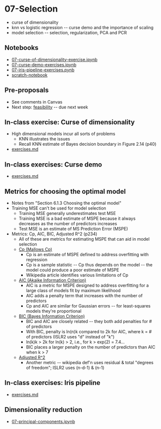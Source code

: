 
# 07-Selection

* curse of dimensionality
* knn vs logistic regression -- curse demo and the importance of scaling
* model selection -- selection, regularization, PCA and PCR

## Notebooks

* [07-curse-of-dimensionality-exercise.ipynb](https://colab.research.google.com/drive/1nwULWhFqm72fIRBULSapPsqGW3Z6niXk?usp=sharing)
* [07-curse-demo-exercises.ipynb](https://colab.research.google.com/drive/1et-iTTFBAEtuaouxQkKhLVu8Q9hqG6hK?usp=sharing)
* [07-iris-pipeline-exercises.pynb](https://colab.research.google.com/drive/1gkpExUJjHfmuNDaRkUqznZ2GxaZxCHJT?usp=sharing)
* [scratch-notebook](https://colab.research.google.com/drive/1H4sj-XdST_PqBXQTrkutsamSFrOs2wNG?usp=sharing)

## Pre-proposals

* See comments in Canvas
* Next step: [feasibility](feasibility.md) -- due next week

## In-class exercise: Curse of dimensionality

* High dimensional models incur all sorts of problems
  * KNN illustrates the issues
  * Recall KNN estimate of Bayes decision boundary in Figure 2.14 (p40)
* [exercises.md](exercises.md)

## In-class exercises: Curse demo

* [exercises.md](exercises.md)

## Metrics for choosing the optimal model

* Notes from "Section 6.1.3 Choosing the optimal model"
* Training MSE can't be used for model selection
  * Training MSE generally underestimates test MSE
  * Training MSE is a bad estimate of MSPE because it always decreases as the number of predictors increases
  * Test MSE is an estimate of MS Prediction Error (MSPE)
* Metrics: Cp, AIC, BIC, Adjusted R^2 (p234)
  * All of these are metrics for estimating MSPE that can aid in model selection
  * [Cp (Mallows Cp)](https://en.wikipedia.org/wiki/Mallows%27s_Cp)
    * Cp is an estimate of MSPE defined to address overfitting with regression
    * Cp is a sample statistic -- Cp thus depends on the model -- the model could produce a poor estimate of MSPE
    * Wikipedia article identifies various limitations of Cp
  * [AIC (Akaike Information Criterion)](https://en.wikipedia.org/wiki/Akaike_information_criterion)
    * AIC is a metric for MSPE designed to address overfitting for a large class of models fit by maximum likelihood
    * AIC adds a penalty term that increases with the number of predictors
    * Cp and AIC are similar for Gaussian errors -- for least-squares models they're proportional
  * [BIC (Bayes Information Criterion)](https://en.wikipedia.org/wiki/Bayesian_information_criterion)
    * BIC and AIC are closely related -- they both add penalties for # of predictors
    * With BIC, penalty is ln(n)k compared to 2k for AIC, where k = # of predictors (ISLR2 uses "d" instead of "k")
    * ln(k)k > 2k for ln(k) > 2, i.e., for k > exp(2) = 7.4...
    * BIC places a larger penalty on the number of predictors than AIC when k > 7
  * [Adjusted R^2](https://en.wikipedia.org/wiki/Coefficient_of_determination#Adjusted_R2)
    * Another metric -- wikipedia def'n uses residual & total "degrees of freedom"; ISLR2 uses (n-d-1) & (n-1)

## In-class exercises: Iris pipeline

* [exercises.md](exercises.md)

## Dimensionality reduction

* [07-principal-components.ipynb](https://colab.research.google.com/drive/1Xc5SNhD9NY-4IGE-mGdPu8mdpPTxHIIf?usp=sharing)
